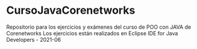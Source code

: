 # CursoJavaCorenetworks
Repositorio para los ejercicios y exámenes del curso  de POO con JAVA de Corenetworks
Los ejercicios están realizados en Eclipse IDE for Java Developers - 2021-06
